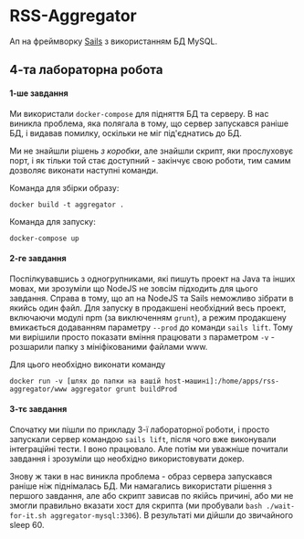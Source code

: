 # RSS-Aggregator

Ап на фреймворку [Sails](http://sailsjs.org) з використанням БД MySQL.

## 4-та лабораторна робота

#### 1-ше завдання

Ми використали `docker-compose` для підняття БД та серверу. В нас виникла проблема, яка полягала в тому, що сервер запускався раніше БД, і видавав помилку, оскільки не міг під'єднатись до БД.

Ми не знайшли рішень *з коробки*, але знайшли скрипт, яки прослуховує порт, і як тільки той стає доступний - закінчує свою роботи, тим самим дозволяє виконати наступні команди.

Команда для збірки образу:

`docker build -t aggregator .`

Команда для запуску:

`docker-compose up`

#### 2-ге завдання

Поспілкувавшись з одногрупниками, які пишуть проект на Java та інших мовах, ми зрозуміли що NodeJS не зовсім підходить для цього завдання. Справа в тому, що ап на NodeJS та Sails неможливо зібрати в якийсь один файл. Для запуску в продакшені необхідний весь проект, включаючи модулі npm (за виключенням `grunt`), а режим продакшену вмикається додаванням параметру `--prod` до команди `sails lift`.
Тому ми вирішили просто показати вміння працювати з параметром `-v` - розшарили папку з мініфікованими файлами www.

Для цього необхідно виконати команду 

`docker run -v [шлях до папки на вашій host-машині]:/home/apps/rss-aggregator/www aggregator grunt buildProd`

#### 3-тє завдання

Спочатку ми пішли по прикладу 3-ї лабораторної роботи, і просто запускали сервер командою `sails lift`, після чого вже виконували інтеграційні тести. І воно працювало. Але потім ми уважніше почитали завдання і зрозуміли що необхідно використовувати докер.

Знову ж таки в нас виникла проблема - образ сервера запускався раніше ніж піднімалась БД. Ми намагались використати рішення з першого завдання, але або скрипт зависав по якійсь причині, або ми не змогли правильно вказати хост для скрипта (ми пробували `bash ./wait-for-it.sh aggregator-mysql:3306`).
В результаті ми дійшли до звичайного sleep 60.

